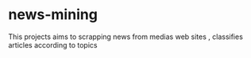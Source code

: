 # news-mining
This projects aims to scrapping news from medias web sites , classifies articles according to topics 
